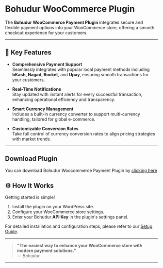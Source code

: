 # Bohudur WooCommerce Plugin

The **Bohudur WooCommerce Payment Plugin** integrates secure and flexible payment options into your WooCommerce store, offering a smooth checkout experience for your customers.

---

## 🔑 Key Features

- **Comprehensive Payment Support**  
  Seamlessly integrates with popular local payment methods including **bKash, Nagad, Rocket**, and **Upay**, ensuring smooth transactions for your customers.

- **Real-Time Notifications**  
  Stay updated with instant alerts for every successful transaction, enhancing operational efficiency and transparency.

- **Smart Currency Management**  
  Includes a built-in currency converter to support multi-currency handling, tailored for global e-commerce.

- **Customizable Conversion Rates**  
  Take full control of currency conversion rates to align pricing strategies with market trends.

---

## Download Plugin
You can download Bohudur Woocommerce Payment Plugin by [clicking here](https://github.com/BohudurOne/Woocommerce/raw/refs/heads/main/bohudur.zip)

## ⚙️ How It Works

Getting started is simple!

1. Install the plugin on your WordPress site.
2. Configure your WooCommerce store settings.
3. Enter your Bohudur **API Key** in the plugin's settings panel.

For detailed installation and configuration steps, please refer to our [Setup Guide](#).

---

> **"The easiest way to enhance your WooCommerce store with modern payment solutions."**  
> — *Bohudur*

---
